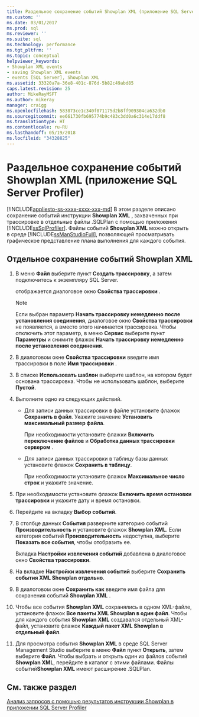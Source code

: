 ```yaml
---
title: Раздельное сохранение событий Showplan XML (приложение SQL Server Profiler) | Документы Майкрософт
ms.custom: ''
ms.date: 03/01/2017
ms.prod: sql
ms.reviewer: ''
ms.suite: sql
ms.technology: performance
ms.tgt_pltfrm: ''
ms.topic: conceptual
helpviewer_keywords:
- Showplan XML events
- saving Showplan XML events
- events [SQL Server], Showplan XML
ms.assetid: 33320a7a-36e8-401c-876d-5b82c49abd85
caps.latest.revision: 25
author: MikeRayMSFT
ms.author: mikeray
manager: craigg
ms.openlocfilehash: 583873ce1c340f071175d2b8ff909304ca632db0
ms.sourcegitcommit: ee661730fb695774b9c483c3dd0a6c314e17ddf8
ms.translationtype: HT
ms.contentlocale: ru-RU
ms.lasthandoff: 05/19/2018
ms.locfileid: "34328825"
---
```

# <a name="save-showplan-xml-events-separately-sql-server-profiler"></a>Раздельное сохранение событий Showplan XML (приложение SQL Server Profiler)
[!INCLUDE[appliesto-ss-xxxx-xxxx-xxx-md](../../includes/appliesto-ss-xxxx-xxxx-xxx-md.md)]
  В этом разделе описано сохранение событий инструкции **Showplan XML** , захваченных при трассировке в отдельные файлы .SQLPlan с помощью приложения [!INCLUDE[ssSqlProfiler](../../includes/sssqlprofiler-md.md)]. Файлы событий **Showplan XML** можно открыть в среде [!INCLUDE[ssManStudioFull](../../includes/ssmanstudiofull-md.md)], позволяющей просматривать графическое представление плана выполнения для каждого события.  
  
## <a name="save-showplan-xml-events-separately"></a>Отдельное сохранение событий Showplan XML  
  
1. В меню **Файл** выберите пункт **Создать трассировку**, а затем подключитесь к экземпляру SQL Server.  
  
     отображается диалоговое окно **Свойства трассировки** .  
  
    > [!NOTE]  
    >  Если выбран параметр **Начать трассировку немедленно после установления соединения**, диалоговое окно **Свойства трассировки** не появляется, а вместо этого начинается трассировка. Чтобы отключить этот параметр, в меню **Сервис** выберите пункт **Параметры** и снимите флажок **Начать трассировку немедленно после установления соединения**.  
  
2. В диалоговом окне **Свойства трассировки** введите имя трассировки в поле **Имя трассировки** .  
  
3. В списке **Использовать шаблон** выберите шаблон, на котором будет основана трассировка. Чтобы не использовать шаблон, выберите **Пустой**.  
  
4. Выполните одно из следующих действий.  
  
    -   Для записи данных трассировки в файле установите флажок **Сохранить в файл**. Укажите значение **Установить максимальный размер файла**. 
    
        При необходимости установите флажки **Включить переключение файлов** и **Обработка данных трассировки сервером** .  
  
    -   Для записи данных трассировки в таблицу базы данных установите флажок **Сохранить в таблицу**. 
    
        При необходимости установите флажок **Максимальное число строк** и укажите значение.  
  
5. При необходимости установите флажок **Включить время остановки трассировки** и укажите дату и время остановки. 
  
6. Перейдите на вкладку **Выбор событий**.  
  
7. В столбце данных **События** разверните категорию событий **Производительность** и установите флажок **Showplan XML**. Если категория событий **Производительность** недоступна, выберите **Показать все события**, чтобы отобразить ее.  
  
     Вкладка **Настройки извлечения событий** добавлена в диалоговое окно **Свойства трассировки**.  
  
8. На вкладке **Настройки извлечения событий** выберите **Сохранить события XML Showplan отдельно**.  
  
9. В диалоговом окне **Сохранить как** введите имя файла для сохранения событий **Showplan XML** .  
  
10. Чтобы все события **Showplan XML** сохранялись в одном XML-файле, установите флажок **Все пакеты XML Showplan в один файл**. Чтобы для каждого события **Showplan XML** создавался отдельный XML-файл, установите флажок **Каждый пакет XML Showplan в отдельный файл**.  
  
11. Для просмотра события **Showplan XML** в среде SQL Server Management Studio выберите в меню **Файл** пункт **Открыть**, затем выберите **Файл**. Чтобы выбрать и открыть один из файлов событий **Showplan XML**, перейдите в каталог с этими файлами. Файлы событий**Showplan XML** имеют расширение .SQLPlan.  
  
## <a name="see-also"></a>См. также раздел  
 [Анализ запросов с помощью результатов инструкции Showplan в приложении SQL Server Profiler](../../tools/sql-server-profiler/analyze-queries-with-showplan-results-in-sql-server-profiler.md)  
  
  
